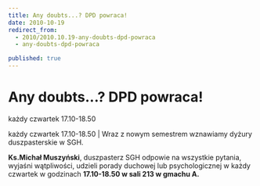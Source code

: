 ```yaml
---
title: Any doubts...? DPD powraca!
date: 2010-10-19
redirect_from: 
  - 2010/2010.10.19-any-doubts-dpd-powraca
  - any-doubts-dpd-powraca

published: true
---
```




# Any doubts...? DPD powraca!

<time>każdy czwartek 17.10-18.50</time>

każdy czwartek 17.10-18.50 | 
Wraz z nowym semestrem wznawiamy dyżury duszpasterskie w SGH.

**Ks.Michał Muszyński**, duszpasterz SGH odpowie na wszystkie pytania, wyjaśni wątpliwości, udzieli porady duchowej lub psychologicznej w każdy czwartek w godzinach **17.10-18.50 w sali 213 w gmachu A.** 



<!--CONTENT FROM OLD SERVER (jos before 2013): każdy czwartek 17.10-18.50 | 
Wraz z nowym semestrem wznawiamy dyżury duszpasterskie w SGH.

**Ks.Michał Muszyński**, duszpasterz SGH odpowie na wszystkie pytania, wyjaśni wątpliwości, udzieli porady duchowej lub psychologicznej w każdy czwartek w godzinach **17.10-18.50 w sali 213 w gmachu A.** 

                                                                                          
-->

<!--{{json:{"created_date":"2010-10-19 12:35:40","publish_down":"0000-00-00 00:00:00","id":"970"}}}-->
